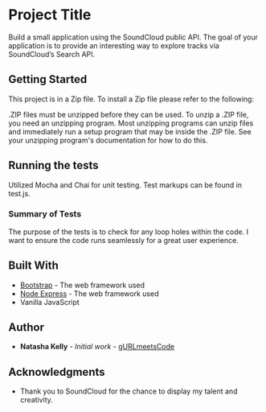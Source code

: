# Project Title

Build a small application using the SoundCloud public API. The goal of your application is to provide an interesting way to explore tracks via SoundCloud’s Search API.

## Getting Started

This project is in a Zip file. To install a Zip file please refer to the following:

 .ZIP files must be unzipped before they can be used. To unzip a .ZIP file, you need an unzipping program. Most unzipping programs can unzip files and immediately run a setup program that may be inside the .ZIP file. See your unzipping program's documentation for how to do this.


## Running the tests

Utilized Mocha and Chai for unit testing. Test markups can be found in test.js.

### Summary of Tests

The purpose of the tests is to check for any loop holes within the code. I want to ensure the code runs seamlessly for a great user experience.


## Built With

* [Bootstrap](http://getbootstrap.com) - The web framework used
* [Node Express](http://http://expressjs.com/) - The web framework used
* Vanilla JavaScript


## Author

* **Natasha Kelly** - *Initial work* - [gURLmeetsCode](https://github.com/gURLmeetsCode)


## Acknowledgments

* Thank you to SoundCloud for the chance to display my talent and creativity.
